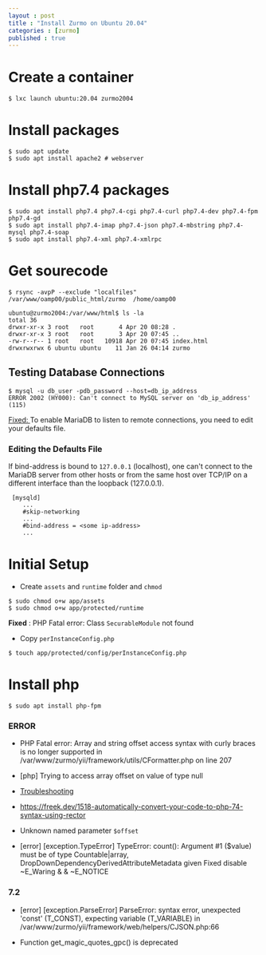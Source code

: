 ```yaml
---
layout : post
title : "Install Zurmo on Ubuntu 20.04"
categories : [zurmo]
published : true
---
```

# Create a container

```shell
$ lxc launch ubuntu:20.04 zurmo2004
```

# Install packages
```shell
$ sudo apt update
$ sudo apt install apache2 # webserver
```

# Install php7.4  packages 
```shell
$ sudo apt install php7.4 php7.4-cgi php7.4-curl php7.4-dev php7.4-fpm php7.4-gd
$ sudo apt install php7.4-imap php7.4-json php7.4-mbstring php7.4-mysql php7.4-soap
$ sudo apt install php7.4-xml php7.4-xmlrpc
```

# Get sourecode 
```shell
$ rsync -avpP --exclude "localfiles"  /var/www/oamp00/public_html/zurmo  /home/oamp00

ubuntu@zurmo2004:/var/www/html$ ls -la
total 36
drwxr-xr-x 3 root   root       4 Apr 20 08:28 .
drwxr-xr-x 3 root   root       3 Apr 20 07:45 ..
-rw-r--r-- 1 root   root   10918 Apr 20 07:45 index.html
drwxrwxrwx 6 ubuntu ubuntu    11 Jan 26 04:14 zurmo
```

## Testing Database Connections

```shell
$ mysql -u db_user -pdb_password --host=db_ip_address
ERROR 2002 (HY000): Can't connect to MySQL server on 'db_ip_address' (115)
```
[Fixed: ](https://mariadb.com/kb/en/configuring-mariadb-for-remote-client-access/#finding-the-defaults-file) To enable MariaDB to listen to remote connections, you need to edit your defaults file.

### Editing the Defaults File
If bind-address is bound to `127.0.0.1` (localhost), one can't connect to the MariaDB server from other hosts or from the same host over TCP/IP on a different interface than the loopback (127.0.0.1). 
```
 [mysqld]
    ...
    #skip-networking
    ...
    #bind-address = <some ip-address>
    ...
```

# Initial Setup

* Create `assets` and `runtime` folder and `chmod`

```shell
$ sudo chmod o+w app/assets
$ sudo chmod o+w app/protected/runtime
```
**Fixed** : PHP Fatal error: Class `SecurableModule` not found

* Copy `perInstanceConfig.php` 
```shell
$ touch app/protected/config/perInstanceConfig.php
```



# Install php
```shell
$ sudo apt install php-fpm 
```



### ERROR
* PHP Fatal error:  Array and string offset access syntax with curly braces is no longer supported in /var/www/zurmo/yii/framework/utils/CFormatter.php on line 207

* [php] Trying to access array offset on value of type null

* [Troubleshooting](https://gitlab.com/kitcharoenp/zurmo/-/wikis/Zurmo-:-Troubleshooting-&-Tunning)

* https://freek.dev/1518-automatically-convert-your-code-to-php-74-syntax-using-rector

* Unknown named parameter `$offset`

* [error] [exception.TypeError] TypeError: count(): Argument #1 ($value) must be of type Countable|array, DropDownDependencyDerivedAttributeMetadata given
Fixed disable ~E_Waring & & ~E_NOTICE


### 7.2
* [error] [exception.ParseError] ParseError: syntax error, unexpected 'const' (T_CONST), expecting variable (T_VARIABLE) in /var/www/zurmo/yii/framework/web/helpers/CJSON.php:66

*  Function get_magic_quotes_gpc() is deprecated 